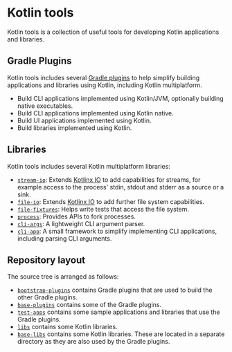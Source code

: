 # Kotlin tools

Kotlin tools is a collection of useful tools for developing Kotlin applications and libraries.

## Gradle Plugins

Kotlin tools includes several [Gradle plugins](base-plugins/) to help simplify building applications and libraries using Kotlin, including Kotlin multiplatform.

- Build CLI applications implemented using Kotlin/JVM, optionally building native executables.
- Build CLI applications implemented using Kotlin native.
- Build UI applications implemented using Kotlin.
- Build libraries implemented using Kotlin.

## Libraries

Kotlin tools includes several Kotlin multiplatform libraries:

- [`stream-io`](libs/stream-io/): Extends [Kotlinx IO](https://github.com/Kotlin/kotlinx-io) to add capabilities for streams, for example access to the process' stdin, stdout and stderr as a source or a sink. 
- [`file-io`](libs/file-io/): Extends [Kotlinx IO](https://github.com/Kotlin/kotlinx-io) to add further file system capabilities.
- [`file-fixtures`](libs/file-fixtures): Helps write tests that access the file system.
- [`process`](libs/process): Provides APIs to fork processes.
- [`cli-args`](libs/cli-args): A lightweight CLI argument parser.
- [`cli-app`](libs/cli-app): A small framework to simplify implementing CLI applications, including parsing CLI arguments.

## Repository layout

The source tree is arranged as follows:

- [`bootstrap-plugins`](base-plugins/) contains Gradle plugins that are used to build the other Gradle plugins.
- [`base-plugins`](base-plugins/) contains some of the Gradle plugins.
- [`test-apps`](test-apps/) contains some sample applications and libraries that use the Gradle plugins.
- [`libs`](libs/) contains some Kotlin libraries.
- [`base-libs`](base-libs/) contains some Kotlin libraries. These are located in a separate directory as they are also used by the Gradle plugins.
